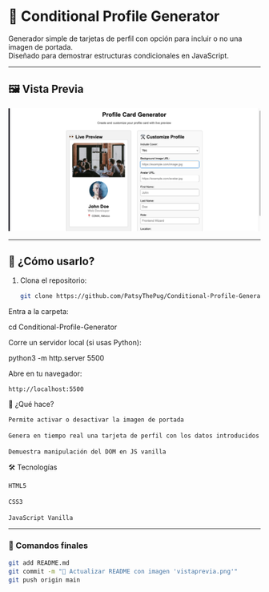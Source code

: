 # 🧾 Conditional Profile Generator

Generador simple de tarjetas de perfil con opción para incluir o no una imagen de portada.  
Diseñado para demostrar estructuras condicionales en JavaScript.

---

## 🖼️ Vista Previa

![Vista previa del proyecto](https://github.com/PatsyThePug/Conditional-Profile-Generator/blob/main/vistaprevia.png)

---

## 🚀 ¿Cómo usarlo?

1. Clona el repositorio:
   ```bash
   git clone https://github.com/PatsyThePug/Conditional-Profile-Generator.git
Entra a la carpeta:

cd Conditional-Profile-Generator

Corre un servidor local (si usas Python):

python3 -m http.server 5500

Abre en tu navegador:

    http://localhost:5500

🧠 ¿Qué hace?

    Permite activar o desactivar la imagen de portada

    Genera en tiempo real una tarjeta de perfil con los datos introducidos

    Demuestra manipulación del DOM en JS vanilla

🛠️ Tecnologías

    HTML5

    CSS3

    JavaScript Vanilla


---

### 🔁 Comandos finales

```bash
git add README.md
git commit -m "📝 Actualizar README con imagen 'vistaprevia.png'"
git push origin main